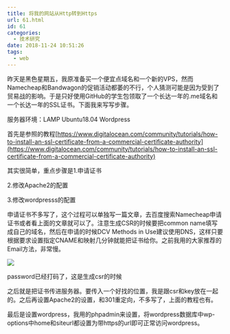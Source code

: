 ```yaml
---
title: 将我的网站从Http转到Https
url: 61.html
id: 61
categories:
  - 技术研究
date: 2018-11-24 10:51:26
tags:
  - web
---
```

昨天是黑色星期五，我原准备买一个便宜点域名和一个新的VPS，然而Namecheap和Bandwagon的促销活动都萎的不行，个人猜测可能是因为受到了贸易战的影响。于是只好使用GitHub的学生包领取了一个长达一年的.me域名和一个长达一年的SSL证书。下面我来写写步骤。

服务器环境：LAMP Ubuntu18.04 Wordpress

首先是参照的教程[https://www.digitalocean.com/community/tutorials/how-to-install-an-ssl-certificate-from-a-commercial-certificate-authority](https://www.digitalocean.com/community/tutorials/how-to-install-an-ssl-certificate-from-a-commercial-certificate-authority)

其实很简单，重点步骤是1.申请证书

2.修改Apache2的配置   

3.修改wordpresss的配置

申请证书不多写了，这个过程可以单独写一篇文章，去百度搜索Namecheap申请证书或者看上面的文章就可以了。注意生成CSR的时候要把common name填写成自己的域名，然后在申请的时候DCV Methods in Use建议使用DNS，这样只要根据要求设置指定CNAME和映射几分钟就能把证书给你。之前我用的大家推荐的Email方法，非常慢。

![](http://blog.emon100.me/img/未命名图片.png)

password已经打码了，这是生成csr的时候

之后就是把证书传进服务器。要传入一个好找的位置，我是跟csr和key放在一起的。之后再设置Apache2的设置，和301重定向，不多写了，上面的教程也有。

最后是设置wordpress，我用的phpadmin来设置，将wordpress数据库中wp-options中home和siteurl都设置为带https的url即可正常访问wordpress。